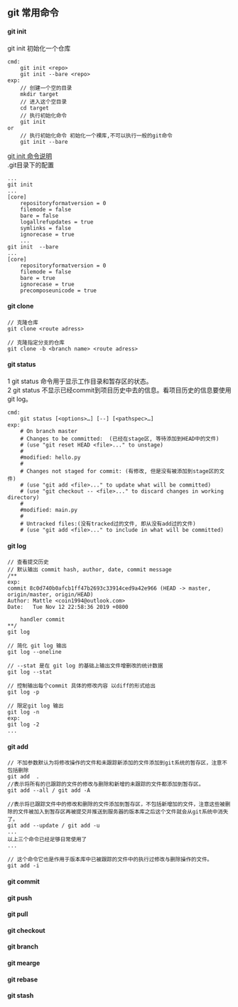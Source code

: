 ## git 常用命令

#### git init
git init 初始化一个仓库
```
cmd:
    git init <repo>
    git init --bare <repo>
exp:
    // 创建一个空的目录
    mkdir target
    // 进入这个空目录
    cd target
    // 执行初始化命令
    git init
or
    // 执行初始化命令 初始化一个裸库,不可以执行一般的git命令
    git init --bare
```
[git init 命令说明](https://moelove.info/2016/12/04/Git-%E6%9C%AC%E5%9C%B0%E4%BB%93%E5%BA%93%E5%92%8C%E8%A3%B8%E4%BB%93%E5%BA%93/)  
.git目录下的配置
```
...
git init
...
[core]
	repositoryformatversion = 0
	filemode = false
	bare = false
	logallrefupdates = true
	symlinks = false
	ignorecase = true
    ...
git init  --bare
...
[core]
	repositoryformatversion = 0
	filemode = false
	bare = true
	ignorecase = true
	precomposeunicode = true
```

#### git clone 
```
// 克隆仓库
git clone <route adress>

// 克隆指定分支的仓库
git clone -b <branch name> <route adress>
```

#### git status  
1 git status 命令用于显示工作目录和暂存区的状态。  
2 git status 不显示已经commit到项目历史中去的信息。看项目历史的信息要使用 git log。
```
cmd:
    git status [<options>…​] [--] [<pathspec>…​]
exp:
    # On branch master
    # Changes to be committed:  (已经在stage区, 等待添加到HEAD中的文件)
    # (use "git reset HEAD <file>..." to unstage)
    #
    #modified: hello.py
    #
    # Changes not staged for commit: (有修改, 但是没有被添加到stage区的文件)
    # (use "git add <file>..." to update what will be committed)
    # (use "git checkout -- <file>..." to discard changes in working directory)
    #
    #modified: main.py
    #
    # Untracked files:(没有tracked过的文件, 即从没有add过的文件)
    # (use "git add <file>..." to include in what will be committed)
```

#### git log
```
// 查看提交历史
// 默认输出 commit hash, author, date, commit message
/**
exp:
commit 8c0d740b0afcb1ff47b2693c33914ced9a42e966 (HEAD -> master, origin/master, origin/HEAD)
Author: Mattle <coin1994@outlook.com>
Date:   Tue Nov 12 22:58:36 2019 +0800

    handler commit
**/
git log

// 简化 git log 输出
git log --oneline

// --stat 是在 git log 的基础上输出文件增删改的统计数据
git log --stat

// 控制输出每个commit 具体的修改内容 以diff的形式给出
git log -p

// 限定git log 输出
git log -n 
exp:
git log -2
...
```
#### git add 
```
// 不加参数默认为将修改操作的文件和未跟踪新添加的文件添加到git系统的暂存区，注意不包括删除
git add  . 
//表示将所有的已跟踪的文件的修改与删除和新增的未跟踪的文件都添加到暂存区。
git add --all / git add -A

//表示将已跟踪文件中的修改和删除的文件添加到暂存区，不包括新增加的文件，注意这些被删除的文件被加入到暂存区再被提交并推送到服务器的版本库之后这个文件就会从git系统中消失了。
git add --update / git add -u 
...
以上三个命令已经足够日常使用了
...

// 这个命令它也是作用于版本库中已被跟踪的文件中的执行过修改与删除操作的文件。
git add -i

```
#### git commit 

#### git push

#### git pull

#### git checkout

#### git branch

#### git mearge

#### git rebase

#### git stash





